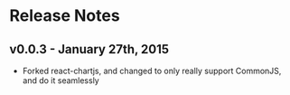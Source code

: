 # Release Notes

## v0.0.3 - January 27th, 2015
- Forked react-chartjs, and changed to only really support CommonJS, and do it seamlessly

